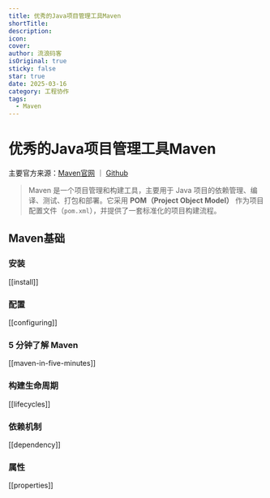 ```yaml
---
title: 优秀的Java项目管理工具Maven
shortTitle: 
description: 
icon: 
cover: 
author: 流浪码客
isOriginal: true
sticky: false
star: true
date: 2025-03-16
category: 工程协作
tags:
  - Maven
---
```

# 优秀的Java项目管理工具Maven

主要官方来源：[Maven官网](https://maven.apache.org) ｜ [Github](https://github.com/apache/maven)

> Maven 是一个项目管理和构建工具，主要用于 Java 项目的依赖管理、编译、测试、打包和部署。它采用 **POM（Project Object Model）** 作为项目配置文件（`pom.xml`），并提供了一套标准化的项目构建流程。

## Maven基础
### 安装
[[install]]
### 配置
[[configuring]]
### 5 分钟了解 Maven
[[maven-in-five-minutes]]
### 构建生命周期
[[lifecycles]]
### 依赖机制
[[dependency]]
### 属性
[[properties]]



